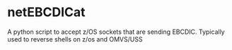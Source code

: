# netEBCDICat

A python script to accept z/OS sockets that are sending EBCDIC. Typically used to reverse shells on z/os and OMVS/USS

